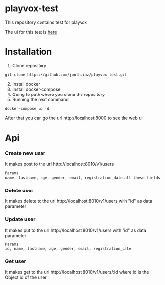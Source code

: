 # playvox-test

This repository contains test for playvox

The ui for this test is [here]( http://54.197.246.139:8000)


Installation
======

1. Clone repository 

``` 
git clone https://github.com/jonthdiaz/playvox-test.git
```
2. Install docker
3. Install docker-compose
4. Going to path where you clone the repository
5. Running the next command
```
docker-compose up -d 
```

After that you can go the url http://localhost:8000 to see the web ui


Api
======

### Create new user

It makes post to the url http://localhost:8010/v1/users

```javascript
Params 
name, lastname, age, gender, email, registration_date all these fields are required
```
### Delete user

It makes delete to the url http://localhost:8010/v1/users with "id" as data parameter

### Update user

It makes put to the url http://localhost:8010/v1/users with "id" as data parameter

```
Params
id, name, lastname, age, gender, email, registration_date
```

### Get user

It makes get to the url http://localhost:8010/v1/users/:id where id is the Object id of the user




